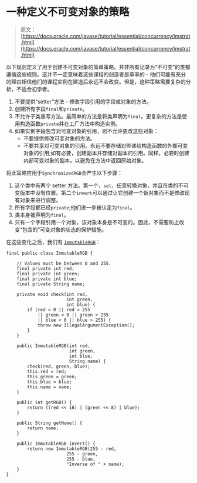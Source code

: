 # 一种定义不可变对象的策略

> 原文： [https://docs.oracle.com/javase/tutorial/essential/concurrency/imstrat.html](https://docs.oracle.com/javase/tutorial/essential/concurrency/imstrat.html)

以下规则定义了用于创建不可变对象的简单策略。并非所有记录为“不可变”的类都遵循这些规则。这并不一定意味着这些课程的创造者是草率的 - 他们可能有充分的理由相信他们的课程实例在建造后永远不会改变。但是，这种策略需要复杂的分析，不适合初学者。

1.  不要提供“setter”方法 - 修改字段引用的字段或对象的方法。
2.  创建所有字段`final`和`private`。
3.  不允许子类重写方法。最简单的方法是将类声明为`final`。更复杂的方法是使用构造函数`private`并在工厂方法中构造实例。
4.  如果实例字段包含对可变对象的引用，则不允许更改这些对象：
    *   不要提供修改可变对象的方法。
    *   不要共享对可变对象的引用。永远不要存储对传递给构造函数的外部可变对象的引用;如有必要，创建副本并存储对副本的引用。同样，必要时创建内部可变对象的副本，以避免在方法中返回原始对象。

将此策略应用于`SynchronizedRGB`会产生以下步骤：

1.  这个类中有两个 setter 方法。第一个，`set`，任意转换对象，并且在类的不可变版本中没有位置。第二个`invert`可以通过让它创建一个新对象而不是修改现有对象来进行调整。
2.  所有字段都已经`private`;他们进一步被认定为`final`。
3.  类本身被声明为`final`。
4.  只有一个字段引用一个对象，该对象本身是不可变的。因此，不需要防止改变“包含的”可变对象的状态的保护措施。

在这些变化之后，我们有 [``ImmutableRGB``](examples/ImmutableRGB.java)：

```
final public class ImmutableRGB {

    // Values must be between 0 and 255.
    final private int red;
    final private int green;
    final private int blue;
    final private String name;

    private void check(int red,
                       int green,
                       int blue) {
        if (red < 0 || red > 255
            || green < 0 || green > 255
            || blue < 0 || blue > 255) {
            throw new IllegalArgumentException();
        }
    }

    public ImmutableRGB(int red,
                        int green,
                        int blue,
                        String name) {
        check(red, green, blue);
        this.red = red;
        this.green = green;
        this.blue = blue;
        this.name = name;
    }

    public int getRGB() {
        return ((red << 16) | (green << 8) | blue);
    }

    public String getName() {
        return name;
    }

    public ImmutableRGB invert() {
        return new ImmutableRGB(255 - red,
                       255 - green,
                       255 - blue,
                       "Inverse of " + name);
    }
}

```
